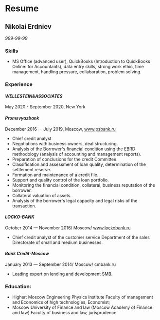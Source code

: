 # Resume

## Nikolai Erdniev

*999-99-99*

### Skills
* MS Office (advanced user), QuickBooks (Introduction to QuickBooks Online: for Accountants), data entry skills, strong work ethic, time management, handling pressure, collaboration, problem solving.

### Experience
#### _WELLESTEIN&ASSOCIATES_
May 2020 - September 2020, New York
#### _Promsvyazbank_ 
December 2016 — July 2019, Moscow, www.psbank.ru
* Chief credit analyst
* Negotiations with business owners, deal structuring.
* Analysis of the Borrower's financial condition using the EBRD methodology (analysis of accounting and management reports).
* Preparation of conclusions for the credit Committee.
* Classification and assessment of loan quality, determination of the settlement reserve.
* Formation and maintenance of a credit file.
* Support and quality control of the loan portfolio.
* Monitoring the financial condition, collateral, business reputation of the borrower.
* Collateral valuation of assets.
* Analysis of the borrower's legal capacity and legal risks of the transaction.

#### *LOCKO-BANK* 
October 2014 — November 2016/ Moscow/ www.lockobank.ru
* Chief credit analyst of the customer service Department of the sales Directorate of small and medium businesses.

#### *Bank Credit-Moscow* 
January 2013 — September 2014/ Moscow/ cmbank.ru
* Leading expert on lending and development SMB.

### Education:
* Higher: Moscow Engineering Physics Institute Faculty of management and Economics of high technologies, Economist;
* Moscow University of Finance and law (Moscow Academy of Finance and law)
Faculty of business and law, jurisprudence